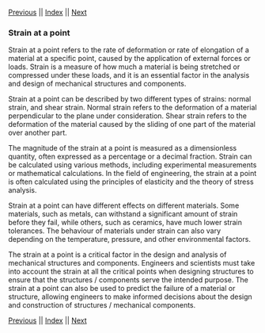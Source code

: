 [Previous](StrainAtAPoint.md) || [Index](../../index.md) || [Next](principal.md)

### Strain at a point

Strain at a point refers to the rate of 
deformation or rate of elongation of a 
material at a specific point, caused by the 
application of external forces or loads. 
Strain is a measure of how much a material is 
being stretched or compressed under these 
loads, and it is an essential factor in the 
analysis and design of mechanical structures 
and components.

Strain at a point can be described by two 
different types of strains: normal strain, 
and shear strain. Normal strain refers to the 
deformation of a material perpendicular to 
the plane under consideration. Shear strain 
refers to the deformation of the material 
caused by the sliding of one part of the 
material over another part.

The magnitude of the strain at a point is 
measured as a dimensionless quantity, often 
expressed as a percentage or a decimal 
fraction. Strain can be calculated using 
various methods, including experimental 
measurements or mathematical calculations. In 
the field of engineering, the strain at a 
point is often calculated using the 
principles of elasticity and the theory of 
stress analysis.

Strain at a point can have different effects 
on different materials. Some materials, such 
as metals, can withstand a significant amount 
of strain before they fail, while others, 
such as ceramics, have much lower strain 
tolerances. The behaviour of materials under 
strain can also vary depending on the 
temperature, pressure, and other 
environmental factors.

The strain at a point is a critical factor in 
the design and analysis of mechanical 
structures and components. Engineers and 
scientists must take into account the strain 
at all the critical points when designing 
structures to ensure that the structures / 
components serve the intended purpose. The 
strain at a point can also be used to predict 
the failure of a material or structure, 
allowing engineers to make informed decisions 
about the design and construction of 
structures / mechanical components.

[Previous](StrainAtAPoint.md) || [Index](../../index.md) || [Next](principal.md)

